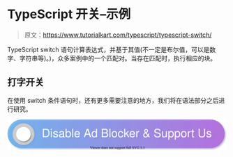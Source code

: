 # TypeScript 开关–示例

> 原文：<https://www.tutorialkart.com/typescript/typescript-switch/>

TypeScript switch 语句计算表达式，并基于其值(不一定是布尔值，可以是数字、字符串等)。)，众多案例中的一个匹配对。当存在匹配时，执行相应的块。

## 打字开关

在使用 switch 条件语句时，还有更多需要注意的地方，我们将在语法部分之后进行研究。

[![](img/925da31b32d6bc3827932f6c8afb11bb.png)](https://www.tutorialkart.com/)
